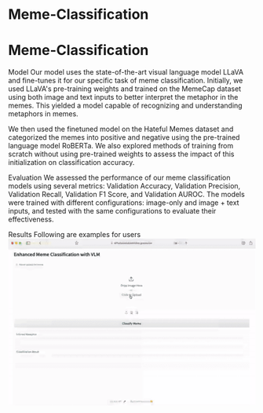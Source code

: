 # Meme-Classification
# Meme-Classification
Model
Our model uses the state-of-the-art visual language model LLaVA and fine-tunes it for our specific task of meme classification. Initially, we used LLaVA's pre-training weights and trained on the MemeCap dataset using both image and text inputs to better interpret the metaphor in the memes. This yielded a model capable of recognizing and understanding metaphors in memes.

We then used the finetuned model on the Hateful Memes dataset and categorized the memes into positive and negative using the pre-trained language model RoBERTa. We also explored methods of training from scratch without using pre-trained weights to assess the impact of this initialization on classification accuracy.


Evaluation
We assessed the performance of our meme classification models using several metrics: Validation Accuracy, Validation Precision, Validation Recall, Validation F1 Score, and Validation AUROC. The models were trained with different configurations: image-only and image + text inputs, and tested with the same configurations to evaluate their effectiveness.


Results
Following are examples for users
![Deployment](https://github.com/yyyyy1220/Meme-Classification/blob/main/ezgif-1-3525ac64c4.gif)
